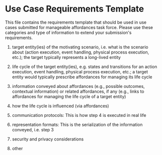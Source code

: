 # Use Case Requirements Template

This file contains the requirements template that should be used in use cases submitted for manageable affordances task force.
Please use these categories and type of information to extend your submission's requirements.

1. target entity(ies) of the motivating scenario, i.e. what is the scenario about (action execution, event handling, physical process execution, etc.); the target typically represents a long-lived entity

2. life cycle of the target entity(ies), e.g. states and transitions for an action execution, event handling, physical process execution, etc.; a target entity would typically prescribe affordances for managing its life cycle

3. information conveyed about affordances (e.g., possible outcomes, contextual information) or related affordances, if any (e.g., links to affordances for managing the life cycle of a target entity)

4. how the life cycle is influenced (via affordances)

5. communication protocols: This is how step 4 is executed in real life

6. representation formats: This is the serialization of the information conveyed, i.e. step 3

7. security and privacy considerations

8. other
